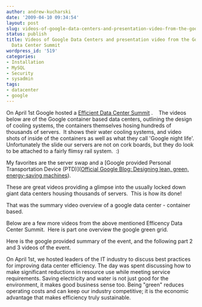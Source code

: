 ```yaml
---
author: andrew-kucharski
date: '2009-04-10 09:34:54'
layout: post
slug: videos-of-google-data-centers-and-presentation-video-from-the-google-efficent-data-center-summit
status: publish
title: Videos of Google Data Centers and presentation video from the Google Efficent
  Data Center Summit
wordpress_id: '519'
categories:
- Installation
- MySQL
- Security
- sysadmin
tags:
- datacenter
- google
---
```


On April 1st Google hosted a [Efficient Data Center Summit](http://www.google.com/corporate/green/datacenters/summit.html) .    The videos below are of the Google container based data centers, outlining the design of cooling systems, the containers themselves hosing hundreds of thousands of servers.  It shows their water cooling systems, and video shots of inside of the containers as well as what they call 'Google night life'.  Unfortunately the slide our servers are not on cork boards, but they do look to be attached to a fairly flimsy rail system.  :)

My favorites are the server swap and a [Google provided Personal Transportation Device (PTD)](<a href="http://googleblog.blogspot.com/2009/04/designing-lean-green-energy-saving.html">Official Google Blog: Designing lean, green, energy-saving machines</a>).

These are great videos providing a glimpse into the usually locked down giant data centers housing thousands of servers.  This is how its done!



That was the summary video overview of a google data center - container based.

Below are a few more videos from the above mentioned Efficency Data Center Summit.  Here is part one overview the google green grid.



Here is the google provided summary of the event, and the following part 2 and 3 videos of the event.

On April 1st, we hosted leaders of the IT industry to discuss best practices for improving data center efficiency. The day was spent discussing how to make significant reductions in resource use while meeting service requirements. Saving electricity and water is not just good for the environment, it makes good business sense too. Being "green" reduces operating costs and can keep our industry competitive; it is the economic advantage that makes efficiency truly sustainable.




